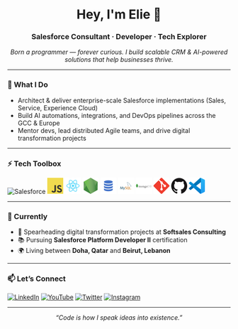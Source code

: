 <h1 align="center">Hey, I'm Elie 👋</h1>
<h3 align="center">Salesforce Consultant · Developer · Tech Explorer</h3>

<p align="center">
  <em>Born a programmer — forever curious.  
  I build scalable CRM & AI-powered solutions that help businesses thrive.</em>
</p>

---

### 🧠 What I Do
- Architect & deliver enterprise-scale Salesforce implementations (Sales, Service, Experience Cloud)
- Build AI automations, integrations, and DevOps pipelines across the GCC & Europe
- Mentor devs, lead distributed Agile teams, and drive digital transformation projects

---

### ⚡ Tech Toolbox
<p>
  <img src="https://raw.githubusercontent.com/github/explore/main/topics/salesforce/salesforce.png" width="36" title="Salesforce"/>
  <img src="https://raw.githubusercontent.com/github/explore/main/topics/javascript/javascript.png" width="36" title="JavaScript"/>
  <img src="https://raw.githubusercontent.com/github/explore/main/topics/react/react.png" width="36" title="React"/>
  <img src="https://raw.githubusercontent.com/github/explore/main/topics/nodejs/nodejs.png" width="36" title="Node.js"/>
  <img src="https://raw.githubusercontent.com/github/explore/main/topics/sql/sql.png" width="36" title="SQL"/>
  <img src="https://raw.githubusercontent.com/github/explore/main/topics/mysql/mysql.png" width="36" title="MySQL"/>
  <img src="https://raw.githubusercontent.com/github/explore/main/topics/mongodb/mongodb.png" width="36" title="MongoDB"/>
  <img src="https://raw.githubusercontent.com/github/explore/main/topics/git/git.png" width="36" title="Git"/>
  <img src="https://raw.githubusercontent.com/github/explore/main/topics/github/github.png" width="36" title="GitHub"/>
  <img src="https://raw.githubusercontent.com/github/explore/main/topics/visual-studio-code/visual-studio-code.png" width="36" title="VS Code"/>
</p>

---

### 📌 Currently
- 🚀 Spearheading digital transformation projects at **Softsales Consulting**
- 📚 Pursuing **Salesforce Platform Developer II** certification
- 🌍 Living between **Doha, Qatar** and **Beirut, Lebanon**

---

### 📫 Let’s Connect
<p>
  <a href="https://linkedin.com/in/eliemirza"><img src="https://cdn.jsdelivr.net/npm/simple-icons@v3/icons/linkedin.svg" width="26" alt="LinkedIn"/></a>
  <a href="https://youtube.com/c/thecouplecrib"><img src="https://cdn.jsdelivr.net/npm/simple-icons@v3/icons/youtube.svg" width="26" alt="YouTube"/></a>
  <a href="https://twitter.com/eliemirza"><img src="https://cdn.jsdelivr.net/npm/simple-icons@v3/icons/twitter.svg" width="26" alt="Twitter"/></a>
  <a href="https://instagram.com/eliemirza"><img src="https://cdn.jsdelivr.net/npm/simple-icons@v3/icons/instagram.svg" width="26" alt="Instagram"/></a>
</p>

---

<p align="center">
  <i>“Code is how I speak ideas into existence.”</i>
</p>
